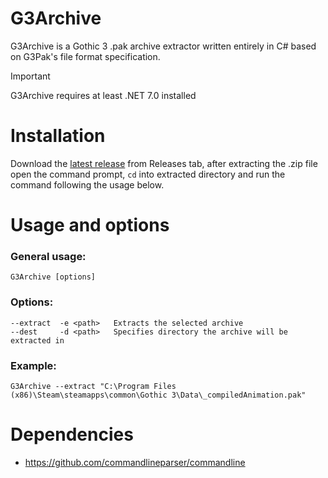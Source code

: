 # G3Archive
G3Archive is a Gothic 3 .pak archive extractor written entirely in C# based on G3Pak's file format specification.

> [!IMPORTANT]
> G3Archive requires at least .NET 7.0 installed

# Installation
Download the [latest release](https://github.com/gekonnn/G3Archive/releases/) from Releases tab, after extracting the .zip file open the command prompt, `cd` into extracted directory and run the command following the usage below.

# Usage and options
### General usage:
```
G3Archive [options]
```
### Options:
```
--extract  -e <path>   Extracts the selected archive
--dest     -d <path>   Specifies directory the archive will be extracted in
```
### Example:
```
G3Archive --extract "C:\Program Files (x86)\Steam\steamapps\common\Gothic 3\Data\_compiledAnimation.pak"
```

# Dependencies
- https://github.com/commandlineparser/commandline